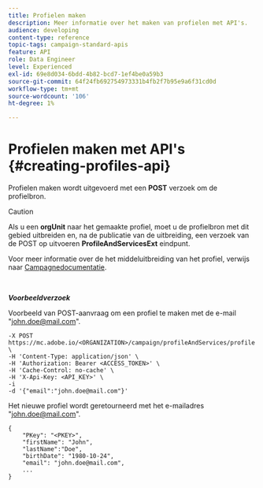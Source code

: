 ```yaml
---
title: Profielen maken
description: Meer informatie over het maken van profielen met API's.
audience: developing
content-type: reference
topic-tags: campaign-standard-apis
feature: API
role: Data Engineer
level: Experienced
exl-id: 69e8d034-6bdd-4b82-bcd7-1ef4be0a59b3
source-git-commit: 64f24fb692754973331b4fb2f7b95e9a6f31cd0d
workflow-type: tm+mt
source-wordcount: '106'
ht-degree: 1%

---
```


# Profielen maken met API&#39;s {#creating-profiles-api}

Profielen maken wordt uitgevoerd met een **POST** verzoek om de profielbron.

>[!CAUTION]
>
>Als u een <b>orgUnit</b> naar het gemaakte profiel, moet u de profielbron met dit gebied uitbreiden en, na de publicatie van de uitbreiding, een verzoek van de POST op uitvoeren <b>ProfileAndServicesExt</b> eindpunt.
>
>Voor meer informatie over de het middeluitbreiding van het profiel, verwijs naar <a href="https://helpx.adobe.com/campaign/standard/administration/using/organizational-units.html#partitioning-profiles">Campagnedocumentatie</a>.

<br/>

***Voorbeeldverzoek***

Voorbeeld van POST-aanvraag om een profiel te maken met de e-mail &quot;john.doe@mail.com&quot;.

```
-X POST https://mc.adobe.io/<ORGANIZATION>/campaign/profileAndServices/profile \
-H 'Content-Type: application/json' \
-H 'Authorization: Bearer <ACCESS_TOKEN>' \
-H 'Cache-Control: no-cache' \
-H 'X-Api-Key: <API_KEY>' \
-i
-d '{"email":"john.doe@mail.com"}'
```

Het nieuwe profiel wordt geretourneerd met het e-mailadres &quot;john.doe@mail.com&quot;.

```
{
    "PKey": "<PKEY>",
    "firstName": "John",
    "lastName":"Doe",
    "birthDate": "1980-10-24",
    "email": "john.doe@mail.com",
    ...
}
```
